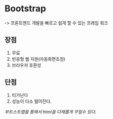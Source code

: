 # Bootstrap
-> 프론트엔드 개발을 빠르고 쉽게 할 수 있는 프레임 워크

## 장점
1. 무료
2. 반응형 웹 지원(자동화면조정)
3. 브라우저 호환성

## 단점
1. 티가난다
2. 성능이 다소 떨어진다.

*부트스트랩을 통해서 html을 다채롭게 꾸밀수 있다.*